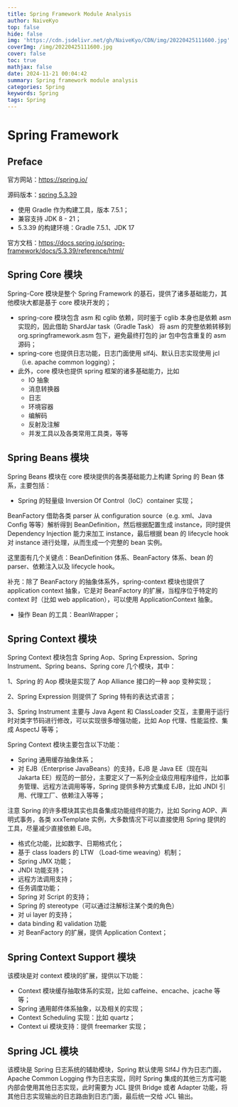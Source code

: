 ```yaml
---
title: Spring Framework Module Analysis
author: NaiveKyo
top: false
hide: false
img: 'https://cdn.jsdelivr.net/gh/NaiveKyo/CDN/img/20220425111600.jpg'
coverImg: /img/20220425111600.jpg
cover: false
toc: true
mathjax: false
date: 2024-11-21 00:04:42
summary: Spring framework module analysis
categories: Spring
keywords: Spring
tags: Spring
---
```


# Spring Framework

## Preface

官方网站：https://spring.io/

源码版本：[spring 5.3.39](https://github.com/spring-projects/spring-framework/tree/v5.3.39)

* 使用 Gradle 作为构建工具，版本 7.5.1；
* 兼容支持 JDK 8 - 21；
* 5.3.39 的构建环境：Gradle 7.5.1、JDK 17

官方文档：https://docs.spring.io/spring-framework/docs/5.3.39/reference/html/



## Spring Core 模块

Spring-Core 模块是整个 Spring Framework 的基石，提供了诸多基础能力，其他模块大都是基于 core 模块开发的；

* spring-core 模块包含 asm 和 cglib 依赖，同时鉴于 cglib 本身也是依赖 asm 实现的，因此借助 ShardJar task（Gradle Task） 将 asm 的完整依赖转移到 org.springframework.asm 包下，避免最终打包的 jar 包中包含重复的 asm 源码；
* spring-core 也提供日志功能，日志门面使用 slf4j、默认日志实现使用 jcl（i.e. apache common logging）；
* 此外，core 模块也提供 spring 框架的诸多基础能力，比如
  * IO 抽象
  * 消息转换器
  * 日志
  * 环境容器
  * 编解码
  * 反射及注解
  * 并发工具以及各类常用工具类，等等



## Spring Beans 模块

Spring Beans 模块在 core 模块提供的各类基础能力上构建 Spring 的 Bean 体系，主要包括：

* Spring 的轻量级 Inversion Of Control（IoC）container 实现；

BeanFactory 借助各类 parser 从 configuration source（e.g. xml、Java Config 等等）解析得到 BeanDefinition，然后根据配置生成 instance，同时提供 Dependency Injection 能力来加工 instance，最后根据 bean 的 lifecycle hook 对 instance 进行处理，从而生成一个完整的 bean 实例。

这里面有几个关键点：BeanDefinition 体系、BeanFactory 体系、bean 的 parser、依赖注入以及 lifecycle hook。

补充：除了 BeanFactory 的抽象体系外，spring-context 模块也提供了 application context 抽象，它是对 BeanFactory 的扩展，当程序位于特定的 context 时（比如 web application），可以使用 ApplicationContext 抽象。

* 操作 Bean 的工具：BeanWrapper；



## Spring Context 模块

Spring Context 模块包含 Spring Aop、Spring Expression、Spring Instrument、Spring beans、Spring core 几个模块，其中：

1、Spring 的 Aop 模块是实现了 Aop Alliance 接口的一种 aop 变种实现；

2、Spring Expression 则提供了 Spring 特有的表达式语言；

3、Spring Instrument 主要与 Java Agent 和 ClassLoader 交互，主要用于运行时对类字节码进行修改，可以实现很多增强功能，比如 Aop 代理、性能监控、集成 AspectJ 等等；



Spring Context 模块主要包含以下功能：

* Spring 通用缓存抽象体系；
* 对 EJB（Enterprise JavaBeans）的支持，EJB 是 Java EE（现在叫 Jakarta EE）规范的一部分，主要定义了一系列企业级应用程序组件，比如事务管理、远程方法调用等等，Spring 提供多种方式集成 EJB，比如 JNDI 引用、代理工厂、依赖注入等等；

注意 Spring 的许多模块其实也具备集成功能组件的能力，比如 Spring AOP、声明式事务，各类 xxxTemplate 实例，大多数情况下可以直接使用 Spring 提供的工具，尽量减少直接依赖 EJB。

* 格式化功能，比如数字、日期格式化；
* 基于 class loaders 的 LTW （Load-time weaving）机制；
* Spring JMX 功能；
* JNDI 功能支持；
* 远程方法调用支持；
* 任务调度功能；
* Spring 对 Script 的支持；
* Spring 的 stereotype（可以通过注解标注某个类的角色）
* 对 ui layer 的支持；
* data binding 和 validation 功能
* 对 BeanFactory 的扩展，提供 Application Context；



## Spring Context Support 模块

该模块是对 context 模块的扩展，提供以下功能：

* Context 模块缓存抽取体系的实现，比如 caffeine、encache、jcache 等等；
* Spring 通用邮件体系抽象，以及相关的实现；
* Context Scheduling 实现：比如 quartz；
* Context ui 模块支持：提供 freemarker 实现；



## Spring JCL 模块

该模块是 Spring 日志系统的辅助模块，Spring 默认使用 Slf4J 作为日志门面， Apache Common Logging 作为日志实现，同时 Spring 集成的其他三方库可能内部会使用其他日志实现，此时需要为 JCL 提供 Bridge 或者 Adapter 功能，将其他日志实现输出的日志路由到日志门面，最后统一交给 JCL 输出。
